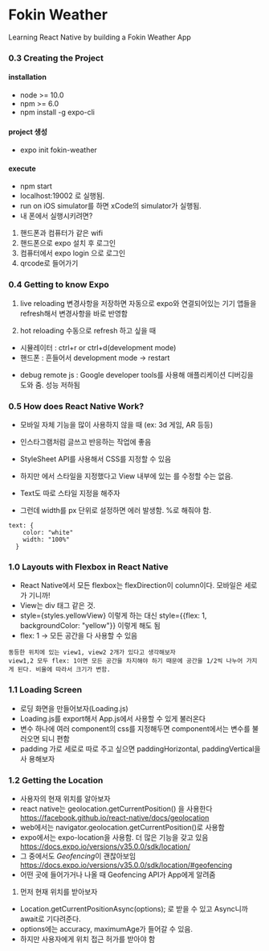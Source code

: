 # Fokin Weather

Learning React Native by building a Fokin Weather App

### 0.3 Creating the Project

#### installation

- node >= 10.0
- npm >= 6.0
- npm install -g expo-cli

#### project 생성

- expo init fokin-weather

#### execute

- npm start
- localhost:19002 로 실행됨.
- run on iOS simulator를 하면 xCode의 simulator가 실행됨.
- 내 폰에서 실행시키려면?

1. 핸드폰과 컴퓨터가 같은 wifi
2. 핸드폰으로 expo 설치 후 로그인
3. 컴퓨터에서 expo login 으로 로그인
4. qrcode로 들어가기

### 0.4 Getting to know Expo

1. live reloading 변경사항을 저장하면 자동으로 expo와 연결되어있는 기기 앱들을
   refresh해서 변경사항을 바로 반영함

2. hot reloading 수동으로 refresh 하고 싶을 때

- 시뮬레이터 : ctrl+r or ctrl+d(development mode)
- 핸드폰 : 흔들어서 development mode -> restart

* debug remote js : Google developer tools를 사용해 애플리케이션 디버깅을 도와
  줌. 성능 저하됨

### 0.5 How does React Native Work?

- 모바일 자체 기능을 많이 사용하지 않을 때 (ex: 3d 게임, AR 등등)
- 인스타그램처럼 글쓰고 반응하는 작업에 좋음

- StyleSheet API를 사용해서 CSS를 지정할 수 있음
- 하지만 <View>에서 스타일을 지정했다고 View 내부에 있는 <Text>를 수정할 수는
  없음.
- Text도 따로 스타일 지정을 해주자
- 그런데 width를 px 단위로 설정하면 에러 발생함. %로 해줘야 함.

```
text: {
    color: "white"
    width: "100%"
  }
```

### 1.0 Layouts with Flexbox in React Native

- React Native에서 모든 flexbox는 flexDirection이 column이다. 모바일은 세로가
  기니까!
- View는 div 태그 같은 것.
- style={styles.yellowView} 이렇게 하는 대신 style={{flex: 1,
      backgroundColor: "yellow"}} 이렇게 해도 됨
- flex: 1 -> 모든 공간을 다 사용할 수 있음

```
동등한 위치에 있는 view1, view2 2개가 있다고 생각해보자
view1,2 모두 flex: 1이면 모든 공간을 차지해야 하기 때문에 공간을 1/2씩 나누어 가지게 된다. 비율에 따라서 크기가 변함.
```

### 1.1 Loading Screen

- 로딩 화면을 만들어보자(Loading.js)
- Loading.js를 export해서 App.js에서 사용할 수 있게 불러온다
- 변수 하나에 여러 component의 css를 지정해두면 component에서는 변수를 불러오면 되니 편함
- padding 가로 세로로 따로 주고 싶으면 paddingHorizontal, paddingVertical을 사
  용해보자

### 1.2 Getting the Location

- 사용자의 현재 위치를 알아보자
- react native는 geolocation.getCurrentPosition() 을 사용한다
  https://facebook.github.io/react-native/docs/geolocation
- web에서는 navigator.geolocation.getCurrentPosition()로 사용함
- expo에서는 expo-location을 사용함. 더 많은 기능을 갖고 있음
  https://docs.expo.io/versions/v35.0.0/sdk/location/
- 그 중에서도 *Geofencing*이 괜찮아보임
  https://docs.expo.io/versions/v35.0.0/sdk/location/#geofencing
- 어떤 곳에 들어가거나 나올 때 Geofencing API가 App에게 알려줌

1. 먼저 현재 위치를 받아보자

- Location.getCurrentPositionAsync(options); 로 받을 수 있고 Async니까 await로 기다려준다.
- options에는 accuracy, maximumAge가 들어갈 수 있음.
- 하지만 사용자에게 위치 접근 허가를 받아야 함
